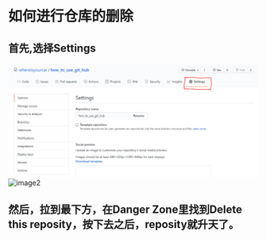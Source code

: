 # 如何进行仓库的删除

## 首先,选择Settings

![image](https://raw.githubusercontent.com/whereisyourcar/how_to_use_git_hub/master/img/setting.PNG)
![image2](https://i.postimg.cc/zfW4rPRX/bg1.jpg)

## 然后，拉到最下方，在Danger Zone里找到Delete this reposity，按下去之后，reposity就升天了。
